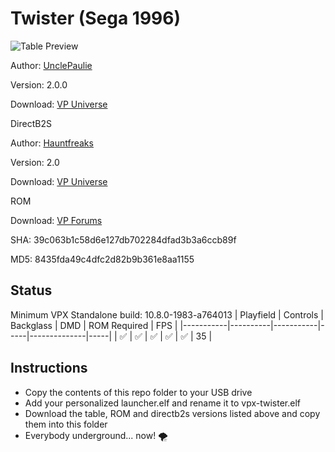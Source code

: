 # Twister (Sega 1996)

![Table Preview](https://github.com/Bla1ze/vpx-images/blob/main/vpx-twister.png)

Author: [UnclePaulie](https://vpuniverse.com/profile/16685-unclepaulie/)  

Version: 2.0.0

Download: [VP Universe](https://vpuniverse.com/files/file/7453-twister-sega-1996-with-vr-room/)

DirectB2S

Author: [Hauntfreaks](https://vpuniverse.com/profile/5216-hauntfreaks/)  

Version: 2.0

Download: [VP Universe](https://vpuniverse.com/files/file/12219-twister-sega-1996-b2s-full-dmd/)

ROM

Download: [VP Forums](https://www.vpforums.org/index.php?app=downloads&showfile=1065)

SHA: 39c063b1c58d6e127db702284dfad3b3a6ccb89f

MD5: 8435fda49c4dfc2d82b9b361e8aa1155


## Status 

Minimum VPX Standalone build: 10.8.0-1983-a764013
| Playfield | Controls | Backglass | DMD | ROM Required | FPS | 
|-----------|----------|-----------|-----|--------------|-----|
| :white_check_mark: | :white_check_mark: | :white_check_mark: | :white_check_mark: | :white_check_mark: | 35 |

## Instructions

- Copy the contents of this repo folder to your USB drive
- Add your personalized launcher.elf and rename it to vpx-twister.elf
- Download the table, ROM and directb2s versions listed above and copy them into this folder
- Everybody underground... now! 🌪